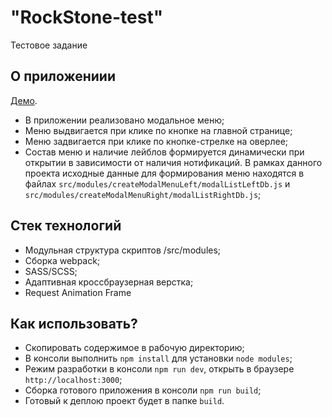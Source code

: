 # "RockStone-test"

Тестовое задание

## О приложениии

[Демо](https://rockstone-test-124b2.web.app).

* В приложении реализовано модальное меню;
* Меню выдвигается при клике по кнопке на главной странице;
* Меню задвигается при клике по кнопке-стрелке на оверлее;
* Состав меню и наличие лейблов формируется динамически при открытии в зависимости от наличия нотификаций. В рамках данного проекта исходные данные для формирования меню находятся в файлах `src/modules/createModalMenuLeft/modalListLeftDb.js` и `src/modules/createModalMenuRight/modalListRightDb.js`;

## Стек технологий

* Модульная структура скриптов /src/modules;
* Сборка webpack;
* SASS/SCSS;
* Адаптивная кроссбраузерная верстка;
* Request Animation Frame

## Как использовать?

* Скопировать содержимое в рабочую директорию;
* В консоли выполнить `npm install` для установки `node modules`;
* Режим разработки в консоли `npm run dev`, открыть в браузере `http://localhost:3000`;
* Сборка готового приложения в консоли `npm run build`;
* Готовый к деплою проект будет в папке `build`.